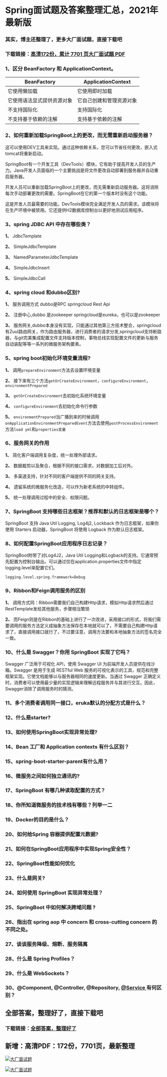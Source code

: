 # Spring面试题及答案整理汇总，2021年最新版

### 其实，博主还整理了，更多大厂面试题，直接下载吧

### 下载链接：[高清172份，累计 7701 页大厂面试题  PDF](https://github.com/souyunku/DevBooks/blob/master/docs/index.md)



### 1、区分 BeanFactory 和 ApplicationContext。
| BeanFactory | ApplicationContext |
| --- | --- |
| 它使用懒加载 | 它使用即时加载 |
| 它使用语法显式提供资源对象 | 它自己创建和管理资源对象 |
| 不支持国际化 | 支持国际化 |
| 不支持基于依赖的注解 | 支持基于依赖的注解 |



### 2、如何重新加载SpringBoot上的更改，而无需重新启动服务器？

这可以使用DEV工具来实现。通过这种依赖关系，您可以节省任何更改，嵌入式tomcat将重新启动。

SpringBoot有一个开发工具（DevTools）模块，它有助于提高开发人员的生产力。Java开发人员面临的一个主要挑战是将文件更改自动部署到服务器并自动重启服务器。

开发人员可以重新加载SpringBoot上的更改，而无需重新启动服务器。这将消除每次手动部署更改的需要。SpringBoot在它的第一个版本时没有这个功能。

这是开发人员最需要的功能。DevTools模块完全满足开发人员的需求。该模块将在生产环境中被禁用。它还提供H2数据库控制台以更好地测试应用程序。


### 3、spring JDBC API 中存在哪些类？

**1、** JdbcTemplate

**2、** SimpleJdbcTemplate

**3、** NamedParameterJdbcTemplate

**4、** SimpleJdbcInsert

**5、** SimpleJdbcCall


### 4、spring cloud 和dubbo区别?

**1、** 服务调用方式 dubbo是RPC springcloud Rest Api

**2、** 注册中心,dubbo 是zookeeper springcloud是eureka，也可以是zookeeper

**3、** 服务网关,dubbo本身没有实现，只能通过其他第三方技术整合，springcloud有Zuul路由网关，作为路由服务器，进行消费者的请求分发,springcloud支持断路器，与git完美集成配置文件支持版本控制，事物总线实现配置文件的更新与服务自动装配等等一系列的微服务架构要素。


### 5、spring boot初始化环境变量流程?

**1、** 调用`prepareEnvironment`方法去设置环境变量

**2、** 接下来有三个方法`getOrCreateEnvironment`，`configureEnvironment`，`environmentPrepared`

**3、** `getOrCreateEnvironment`去初始化系统环境变量

**4、** `configureEnvironment`去初始化命令行参数

**5、** `environmentPrepared`当广播到来的时候调用`onApplicationEnvironmentPreparedEvent`方法去使用`postProcessEnvironment`方法`load yml`和`properties变量`


### 6、服务网关的作用

**1、** 简化客户端调用复杂度，统一处理外部请求。

**2、** 数据裁剪以及聚合，根据不同的接口需求，对数据加工后对外。

**3、** 多渠道支持，针对不同的客户端提供不同的网关支持。

**4、** 遗留系统的微服务化改造，可以作为新老系统的中转组件。

**5、** 统一处理调用过程中的安全、权限问题。


### 7、SpringBoot 支持哪些日志框架？推荐和默认的日志框架是哪个？

SpringBoot 支持 Java Util Logging, Log4j2, Lockback 作为日志框架，如果你使用 Starters 启动器，SpringBoot 将使用 Logback 作为默认日志框架。


### 8、如何配置SpringBoot应用程序日志记录？

SpringBoot附带了对Log4J2，Java Util Logging和Logback的支持。它通常预先配置为控制台输出。可以通过仅在application.properties文件中指定logging.level来配置它们。

```
logging.level.spring.framework=Debug
```


### 9、Ribbon和Feign调用服务的区别

**1、** 调用方式同：Ribbon需要我们自己构建Http请求，模拟Http请求然后通过RestTemplate发给其他服务，步骤相当繁琐

**2、** 而Feign则是在Ribbon的基础上进行了一次改进，采用接口的形式，将我们需要调用的服务方法定义成抽象方法保存在本地就可以了，不需要自己构建Http请求了，直接调用接口就行了，不过要注意，调用方法要和本地抽象方法的签名完全一致。


### 10、什么是 Swagger？你用 SpringBoot 实现了它吗？

Swagger 广泛用于可视化 API，使用 Swagger UI 为前端开发人员提供在线沙箱。Swagger 是用于生成 RESTful Web 服务的可视化表示的工具，规范和完整框架实现。它使文档能够以与服务器相同的速度更新。当通过 Swagger 正确定义时，消费者可以使用最少量的实现逻辑来理解远程服务并与其进行交互。因此，Swagger消除了调用服务时的猜测。


### 11、多个消费者调⽤同⼀接⼝，eruka默认的分配⽅式是什么？
### 12、什么是starter?
### 13、如何使用SpringBoot实现异常处理?
### 14、Bean 工厂和 Application contexts 有什么区别？
### 15、spring-boot-starter-parent有什么用？
### 16、微服务之间如何独立通讯的?
### 17、SpringBoot 有哪几种读取配置的方式？
### 18、你所知道微服务的技术栈有哪些？列举一二
### 19、Docker的目的是什么？
### 20、如何给Spring 容器提供配置元数据?
### 21、如何在SpringBoot应用程序中实现Spring安全性？
### 22、SpringBoot性能如何优化
### 23、什么是网关?
### 24、如何使用 SpringBoot 实现异常处理？
### 25、SpringBoot 中如何解决跨域问题 ?
### 26、指出在 spring aop 中 concern 和 cross-cutting concern 的不同之处。
### 27、谈谈服务降级、熔断、服务隔离
### 28、什么是 Spring Profiles？
### 29、什么是 WebSockets？
### 30、@Component, @Controller, @Repository, [@Service ](/Service ) 有何区别？




## 全部答案，整理好了，直接下载吧

### 下载链接：[全部答案，整理好了](https://www.souyunku.com/wp-content/uploads/weixin/githup-weixin-2.png)




## 新增：高清PDF：172份，7701页，最新整理

[![大厂面试题](https://www.souyunku.com/wp-content/uploads/weixin/mst.png "架构师专栏")](https://www.souyunku.com/wp-content/uploads/weixin/githup-weixin.png "架构师专栏")

[![大厂面试题](https://www.souyunku.com/wp-content/uploads/weixin/githup-weixin.png "架构师专栏")](https://www.souyunku.com/wp-content/uploads/weixin/githup-weixin.png "架构师专栏")
